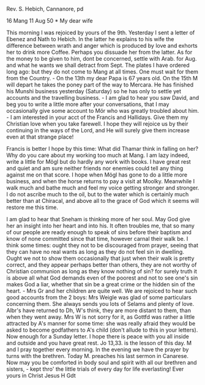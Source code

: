 Rev. S. Hebich, Cannanore, pd

16 Mang 11 Aug 50
 <Sunday>*
My dear wife

This morning I was rejoiced by yours of the 9th. Yesterday I sent a letter of Ebenez and Nath to Hebich. In the latter he explains to his wife the difference between wrath and anger which is produced by love and exhorts her to drink more Coffee. Perhaps you dissuade her from the latter. As for the money to be given to him, dont be concerned, settle with Arab. for Aug. and what he wants we shall detract from Sept. The plates I have ordered long ago: but they do not come to Mang at all times. One must wait for them from the Country. - On the 13th my dear Papa is 67 years old. On the 15th M will depart he takes the poney part of the way to Mercara. He has finished his Munshi business yesterday (Saturday) so he has only to settle yet accounts and the travelling business. - I am glad to hear you saw David, and beg you to write a little more after your conversations, that I may occasionally give some account to Mör who was greatly troubled about him. - I am interested in your acct of the Francis and Hallidays. Give them my Christian love when you take farewell. I hope they will rejoice us by their continuing in the ways of the Lord, and He will surely give them increase even at that strange place!

Francis is better I hope by this time: What did Thamar think in falling on her? Why do you care about my working too much at Mang. I am lazy indeed, write a little for Mögl but do hardly any work with books. I have great rest and quiet and am sure neither friends nor enemies could tell any thing against me on that score. I hope when Mögl has gone to do a little more business, and when the horse returns to pay a visit at Moolky. Meanwhile I walk much and bathe much and feel my voice getting stronger and stronger. I do not ascribe much to the oil, but to the water which is certainly much better than at Chiracal, and above all to the grace of God which it seems will restore me this time.

I am glad to hear that Sneham is thinking more of her soul. May God give her an insight into her heart and into his. It often troubles me, that so many of our people are ready enough to speak of sins before their baptism and know of none committed since that time, however carnal their walk be. I think some times: ought they not to be discouraged from prayer, seeing that they can have no real wants as long as they do not feel sin in dwelling. Ought we not to show them occasionally that just when their walk is pretty correct, and they appear perhaps better than others, they are not worthy of Christian communion as long as they know nothing of sin? for surely truth it is above all what God demands even of the poorest and not to see one's sin makes God a liar, whether that sin be a great crime or the hidden sin of the heart. - Mrs Gr and her children are quite well. We are rejoiced to hear such good accounts from the 2 boys: Mrs Weigle was glad of some particulars concerning them. She always sends you lots of Selams and plenty of love. Albr's have returned to Dh, W's think, they are more distant to them, than when they went away. Mrs W is not sorry for it, as Gottfd was rather a little attracted by A's manner for some time: she was really afraid they would be asked to become godfathers to A's child (don't allude to this in your letters). Now enough for a Sunday letter. I hope there is peace with you all inside and outside and you have great rest. Jo 13,33. is the lesson of this day. M and I pray together every morning. In the evening we have the prayer by turns with the brethren. Today M. preaches his last sermon in Canarese. Now may you be comforted in body soul and spirit with all our brethren and sisters, - kept thro' the little trials of every day for life everlasting!
 Ever yours in Christ Jesus
 H Gdt

